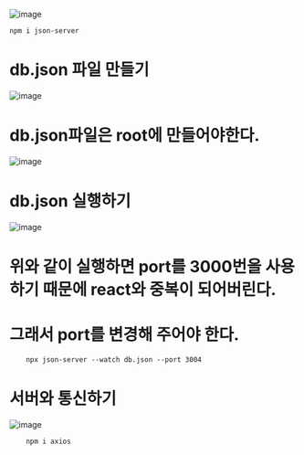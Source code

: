 
![image](https://github.com/tjghwns93/react_basic/assets/129016977/117b4a12-ff8a-45d5-9b2a-9bf5ed500a10)

    npm i json-server
    
# db.json 파일 만들기   
![image](https://github.com/tjghwns93/react_basic/assets/129016977/a876f96f-36be-4f5e-b91e-41095c6061e8)

# db.json파일은 root에 만들어야한다.
![image](https://github.com/tjghwns93/react_basic/assets/129016977/ba130630-e5cf-4eb2-8b69-629da6fe2199)

# db.json 실행하기
![image](https://github.com/tjghwns93/react_basic/assets/129016977/9bd38013-636c-4c9b-9645-d1c30c0d1d85)

# 위와 같이 실행하면 port를 3000번을 사용하기 때문에 react와 중복이 되어버린다.
# 그래서 port를 변경해 주어야 한다.
        npx json-server --watch db.json --port 3004

# 서버와 통신하기

![image](https://github.com/tjghwns93/react_basic/assets/129016977/ccb06a93-d99c-43c7-8e8d-76a7c34072f6)

        npm i axios

